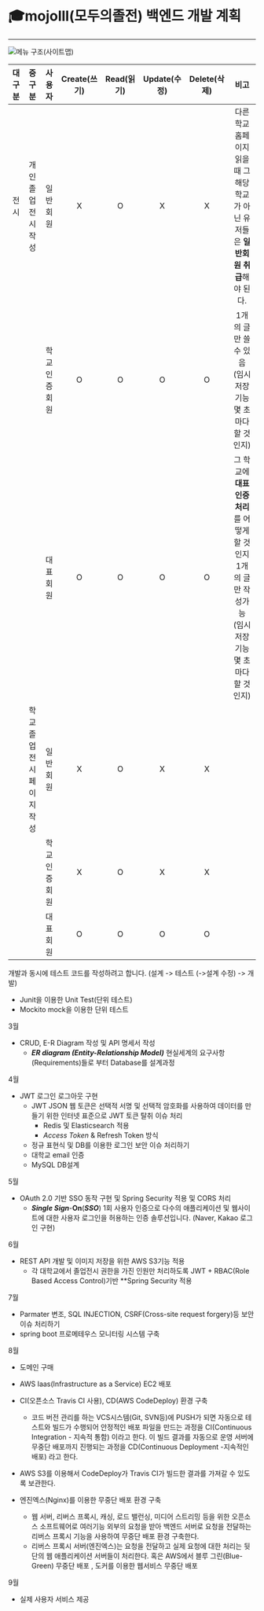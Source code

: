 # 🎓mojolll(모두의졸전) 백엔드 개발 계획

---

![메뉴 구조(사이트맵)](https://user-images.githubusercontent.com/110734817/223634922-7e4ed6c2-5fe5-40a8-bb8a-841ff7d71696.png)


|대구분|중구분|사용자|Create(쓰기)|Read(읽기)|Update(수정)|Delete(삭제)|비고|
|:---:|:---:|:---:|:---:|:---:|:---:|:---:|:---:|
|전시|개인 졸업전시 작성|일반 회원|X|O|X|X|다른 학교홈페이지 읽을 때 그 해당 학교가 아닌 유저들은 **일반회원 취급**해야 된다.|
|||학교인증 회원|O|O|O|O|1개의 글만 쓸 수 있음 (임시저장 기능 몇 초마다 할 것인지)|
|||대표 회원|O|O|O|O|그 학교에 **대표 인증처리**를 어떻게 할 것인지 1개의 글만 작성가능 (임시저장 기능 몇 초마다 할 것인지)|
||학교 졸업전시 페이지 작성|일반 회원|X|O|X|X||
|||학교인증 회원|X|O|X|X||
|||대표 회원|O|O|O|O||


개발과 동시에 테스트 코드를 작성하려고 합니다. (설계 -> 테스트 (->설계 수정) -> 개발)

- Junit을 이용한 Unit Test(단위 테스트)
- Mockito mock을 이용한 단위 테스트

3월

- CRUD, E-R Diagram 작성 및 API 명세서 작성
  - **_ER diagram (Entity-Relationship Model)_**
    현실세계의 요구사항(Requirements)들로 부터 Database를 설계과정

4월

- JWT 로그인 로그아웃 구현
  - JWT
    JSON 웹 토큰은 선택적 서명 및 선택적 암호화를 사용하여 데이터를 만들기 위한 인터넷 표준으로 JWT 토큰 탈취 이슈 처리
    - Redis 및 Elasticsearch 적용
    - *Access Token* & Refresh Token 방식
  - 정규 표현식 및 DB를 이용한 로그인 보안 이슈 처리하기
  - 대학교 email 인증
  - MySQL DB설계

5월

- OAuth 2.0 기반 SSO 동작 구현 및 Spring Security 적용 및 CORS 처리
  - **_Single Sign_**-**On**(**_SSO_**)
    1회 사용자 인증으로 다수의 애플리케이션 및 웹사이트에 대한 사용자 로그인을 허용하는 인증 솔루션입니다. (Naver, Kakao 로그인 구현)

6월

- REST API 개발 및 이미지 저장을 위한 AWS S3기능 적용
  - 각 대학교에서 졸업전시 권한을 가진 인원만 처리하도록 JWT + RBAC(Role Based Access Control)기반 \*\*Spring Security 적용

7월

- Parmater 변조, SQL INJECTION, CSRF(Cross-site request forgery)등 보안 이슈 처리하기
- spring boot 프로메테우스 모니터링 시스템 구축

8월

- 도메인 구매
- AWS Iaas(Infrastructure as a Service) EC2 배포
- CI(오픈소스 Travis CI 사용), CD(AWS CodeDeploy) 환경 구축
  - 코드 버전 관리를 하는 VCS시스템(Git, SVN등)에 PUSH가 되면 자동으로 테스트와 빌드가 수행되어 안정적인 배포 파일을 만드는 과정을 CI(Continuous Integration - 지속적 통함) 이라고 한다. 이 빌드 결과를 자동으로 운영 서버에 무중단 배포까지 진행되는 과정을 CD(Continuous Deployment -지속적인 배포) 라고 한다.
    
- AWS S3를 이용해서 CodeDeploy가 Travis CI가 빌드한 결과를 가져갈 수 있도록 보관한다.
- 엔진엑스(Nginx)를 이용한 무중단 배포 환경 구축
  - 웹 서버, 리버스 프록시, 캐싱, 로드 밸런싱, 미디어 스트리밍 등을 위한 오픈소스 소프트웨어로 여러기능 외부의 요청을 받아 백엔드 서버로 요청을 전달하는 리버스 프록시 기능을 사용하여 무중단 배포 환경      구축한다.
  - 리버스 프록시 서버(엔진엑스)는 요청을 전달하고 실제 요청에 대한 처리는 뒷단의 웹 애플리케이션 서버들이 처리한다.
혹은 AWS에서 블루 그린(Blue-Green) 무중단 배포 , 도커를 이용한 웹서비스 무중단 배포

9월
- 실제 사용자 서비스 제공
